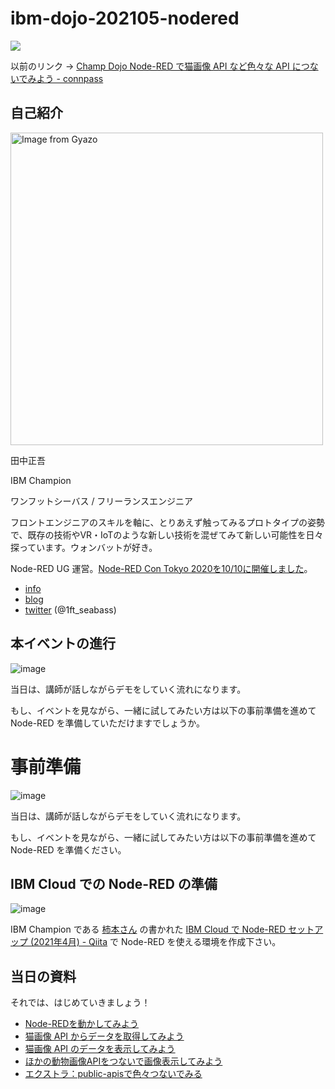 # ibm-dojo-202105-nodered

![](https://connpass-tokyo.s3.amazonaws.com/thumbs/29/72/297295068f1a9941f246bba44d66e070.png)

以前のリンク → [Champ Dojo Node\-RED で猫画像 API など色々な API につないでみよう \- connpass](https://ibm-developer.connpass.com/event/210720/)

## 自己紹介

<img src="https://i.gyazo.com/af8b4618c0a073a8c8b054de06f667ae.jpg" alt="Image from Gyazo" width="500"/>

田中正吾

IBM Champion

ワンフットシーバス / フリーランスエンジニア

フロントエンジニアのスキルを軸に、とりあえず触ってみるプロトタイプの姿勢で、既存の技術やVR・IoTのような新しい技術を混ぜてみて新しい可能性を日々探っています。ウォンバットが好き。

Node-RED UG 運営。[Node\-RED Con Tokyo 2020を10/10に開催しました](https://www.1ft-seabass.jp/memo/2020/10/25/node-red-con-tokyo-2020/)。

* [info](https://www.1ft-seabass.jp/)
* [blog](https://www.1ft-seabass.jp/memo/)
* [twitter](https://twitter.com/1ft_seabass) (@1ft_seabass)

## 本イベントの進行

![image](https://i.gyazo.com/9eb9e0607cfbcb8e1b6496501b90459a.png)

当日は、講師が話しながらデモをしていく流れになります。

もし、イベントを見ながら、一緒に試してみたい方は以下の事前準備を進めて Node-RED を準備していただけますでしょうか。

# 事前準備

![image](https://i.gyazo.com/d5605ce2dd50c906a4bc02f83a9e64ab.png)

当日は、講師が話しながらデモをしていく流れになります。

もし、イベントを見ながら、一緒に試してみたい方は以下の事前準備を進めて Node-RED を準備ください。

## IBM Cloud での Node-RED の準備

![image](https://i.gyazo.com/eb2dbf5923b68a4903fa522ab8e23fc6.png)

IBM Champion である [柿本さん](https://twitter.com/Kakimoty_Field) の書かれた [IBM Cloud で Node\-RED セットアップ \(2021年4月\) \- Qiita](https://qiita.com/Kakimoty_Field/items/ed30531445cafcb30a63) で Node-RED を使える環境を作成下さい。

## 当日の資料

それでは、はじめていきましょう！

* [Node-REDを動かしてみよう](01_intro.md)
* [猫画像 API からデータを取得してみよう](02_api_request.md)
* [猫画像 API のデータを表示してみよう](03_api_visualize.md)
* [ほかの動物画像APIをつないで画像表示してみよう](04_animal_api.md)
* [エクストラ：public-apisで色々つないでみる](05_api_extra.md)
